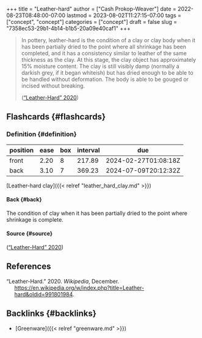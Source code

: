 +++
title = "Leather-hard"
author = ["Cash Prokop-Weaver"]
date = 2022-08-23T08:48:00-07:00
lastmod = 2023-08-02T11:27:15-07:00
tags = ["concept", "concept"]
categories = ["concept"]
draft = false
slug = "7358ec53-29b1-4b14-b1b5-20a09e40caf1"
+++

> In pottery, leather-hard is the condition of a clay or clay body when it has been partially dried to the point where all shrinkage has been completed, and it has a consistency similar to leather of the same thickness as the clay. At this stage, the clay object has approximately 15% moisture content. The clay is still visibly damp (normally a darkish grey, if it began whiteish) but has dried enough to be able to be handled without deformation. The body is able to be gouged or incised without breaking.
>
> (<a href="#citeproc_bib_item_1">“Leather-Hard” 2020</a>)


## Flashcards {#flashcards}


### Definition {#definition}

| position | ease | box | interval | due                  |
|----------|------|-----|----------|----------------------|
| front    | 2.20 | 8   | 217.89   | 2024-02-27T01:08:18Z |
| back     | 3.10 | 7   | 369.23   | 2024-07-09T20:12:32Z |

[Leather-hard clay]({{< relref "leather_hard_clay.md" >}})


#### Back {#back}

The condition of clay when it has been partially dried to the point where shrinkage is complete.


#### Source {#source}

(<a href="#citeproc_bib_item_1">“Leather-Hard” 2020</a>)

## References

<style>.csl-entry{text-indent: -1.5em; margin-left: 1.5em;}</style><div class="csl-bib-body">
  <div class="csl-entry"><a id="citeproc_bib_item_1"></a>“Leather-Hard.” 2020. <i>Wikipedia</i>, December. <a href="https://en.wikipedia.org/w/index.php?title=Leather-hard&oldid=991801984">https://en.wikipedia.org/w/index.php?title=Leather-hard&#38;oldid=991801984</a>.</div>
</div>


## Backlinks {#backlinks}

-   [Greenware]({{< relref "greenware.md" >}})
